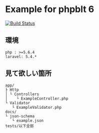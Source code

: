 # Example for phpblt 6
[![Build Status](https://travis-ci.org/kazu9su/phpblt-6-example.svg?branch=master)](https://travis-ci.org/kazu9su/phpblt-6-example)

## 環境

```
php : >=5.6.4
laravel: 5.4.*
```

## 見て欲しい箇所


```
app/
├ Http
│ └ Controllers
│    └ ExampleController.php
└ Validator
   └ ExampleValidator.php
docs/
└ json-schema
   └ example.json
tests/以下全部
```
